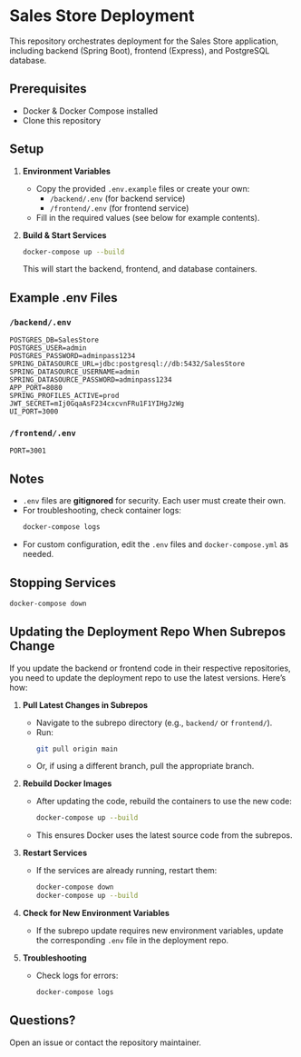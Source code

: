 # Sales Store Deployment

This repository orchestrates deployment for the Sales Store application, including backend (Spring Boot), frontend (Express), and PostgreSQL database.

## Prerequisites
- Docker & Docker Compose installed
- Clone this repository

## Setup
1. **Environment Variables**
   - Copy the provided `.env.example` files or create your own:
     - `/backend/.env` (for backend service)
     - `/frontend/.env` (for frontend service)
   - Fill in the required values (see below for example contents).

2. **Build & Start Services**
   ```sh
   docker-compose up --build
   ```
   This will start the backend, frontend, and database containers.

## Example .env Files

### `/backend/.env`
```
POSTGRES_DB=SalesStore
POSTGRES_USER=admin
POSTGRES_PASSWORD=adminpass1234
SPRING_DATASOURCE_URL=jdbc:postgresql://db:5432/SalesStore
SPRING_DATASOURCE_USERNAME=admin
SPRING_DATASOURCE_PASSWORD=adminpass1234
APP_PORT=8080
SPRING_PROFILES_ACTIVE=prod
JWT_SECRET=mIj0GqaAsF234cxcvnFRu1F1YIHgJzWg
UI_PORT=3000
```

### `/frontend/.env`
```
PORT=3001
```

## Notes
- `.env` files are **gitignored** for security. Each user must create their own.
- For troubleshooting, check container logs:
  ```sh
  docker-compose logs
  ```
- For custom configuration, edit the `.env` files and `docker-compose.yml` as needed.

## Stopping Services
```sh
docker-compose down
```

## Updating the Deployment Repo When Subrepos Change

If you update the backend or frontend code in their respective repositories, you need to update the deployment repo to use the latest versions. Here’s how:

1. **Pull Latest Changes in Subrepos**
   - Navigate to the subrepo directory (e.g., `backend/` or `frontend/`).
   - Run:
     ```sh
     git pull origin main
     ```
   - Or, if using a different branch, pull the appropriate branch.

2. **Rebuild Docker Images**
   - After updating the code, rebuild the containers to use the new code:
     ```sh
     docker-compose up --build
     ```
   - This ensures Docker uses the latest source code from the subrepos.

3. **Restart Services**
   - If the services are already running, restart them:
     ```sh
     docker-compose down
     docker-compose up --build
     ```

4. **Check for New Environment Variables**
   - If the subrepo update requires new environment variables, update the corresponding `.env` file in the deployment repo.

5. **Troubleshooting**
   - Check logs for errors:
     ```sh
     docker-compose logs
     ```

## Questions?
Open an issue or contact the repository maintainer.
